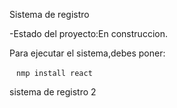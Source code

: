 <hi>Sistema de registro</h1>

-Estado del proyecto:En construccion.

Para ejecutar el sistema,debes poner:

` ` `nmp install react ` ` ` 

sistema de registro 2
